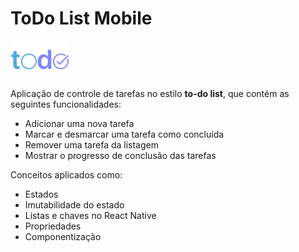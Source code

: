 # ToDo List Mobile

![ToDo List](./src//assets/img/logo.png)

Aplicação de controle de tarefas no estilo **to-do list**, que contém as seguintes funcionalidades:

- Adicionar uma nova tarefa
- Marcar e desmarcar uma tarefa como concluída
- Remover uma tarefa da listagem
- Mostrar o progresso de conclusão das tarefas

Conceitos aplicados como:

- Estados
- Imutabilidade do estado
- Listas e chaves no React Native
- Propriedades
- Componentização
